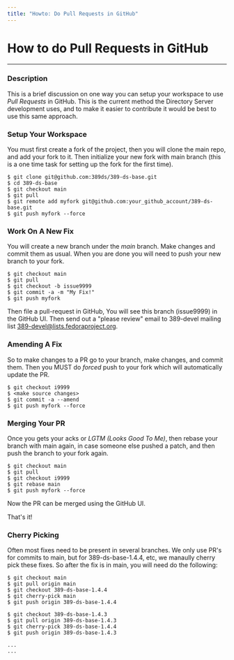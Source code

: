 ```yaml
---
title: "Howto: Do Pull Requests in GitHub"
---
```


# How to do Pull Requests in GitHub
-----------------------------

### Description

This is a brief discussion on one way you can setup your workspace to use *Pull Requests* in GitHub.  This is the current method the Directory Server development uses, and to make it easier to contribute it would be best to use this same approach.

### Setup Your Workspace

You must first create a fork of the project, then you will clone the main repo, and add your fork to it.  Then initialize your new fork with main branch (this is a one time task for setting up the fork for the first time).

    $ git clone git@github.com:389ds/389-ds-base.git
    $ cd 389-ds-base
    $ git checkout main
    $ git pull
    $ git remote add myfork git@github.com:your_github_account/389-ds-base.git
    $ git push myfork --force


### Work On A New Fix

You will create a new branch under the *main* branch.  Make changes and commit them as usual.  When you are done you will need to push your new branch to your fork.

    $ git checkout main
    $ git pull
    $ git checkout -b issue9999
    $ git commit -a -m "My Fix!"
    $ git push myfork


Then file a pull-request in GitHub,  You will see this branch (issue9999) in the GitHub UI.  Then send out a "please review" email to 389-devel mailing list <389-devel@lists.fedoraproject.org>.


### Amending A Fix

So to make changes to a PR go to your branch, make changes, and commit them.  Then you MUST do *forced* push to your fork which will automatically update the PR.

    $ git checkout i9999
    $ <make source changes>
    $ git commit -a --amend
    $ git push myfork --force


### Merging Your PR

Once you gets your acks or *LGTM (Looks Good To Me)*, then rebase your branch with main again, in case someone else pushed a patch, and then push the branch to your fork again.

    $ git checkout main
    $ git pull
    $ git checkout i9999
    $ git rebase main
    $ git push myfork --force


Now the PR can be merged using the GitHub UI.

That's it!

### Cherry Picking

Often most fixes need to be present in several branches.  We only use PR's for commits to main, but for 389-ds-base-1.4.4, etc, we manaully cherry pick these fixes.  So after the fix is in main, you will need do the following:

    $ git checkout main
    $ git pull origin main
    $ git checkout 389-ds-base-1.4.4
    $ git cherry-pick main
    $ git push origin 389-ds-base-1.4.4

    $ git checkout 389-ds-base-1.4.3
    $ git pull origin 389-ds-base-1.4.3
    $ git cherry-pick 389-ds-base-1.4.4
    $ git push origin 389-ds-base-1.4.3

    ...
    ...
